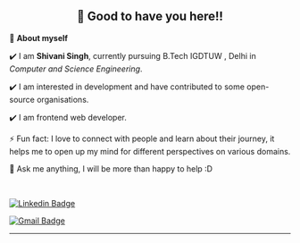 <!-- README FILE CODE -->



<!-- WAKING HAND WITH GOOD TO HAVE YOU TEXT-->
<h2 align=center>👋 Good to have you here!!</h2>


<!--ABOUT ME CODE-->
🌱 **About myself**<br>

✔️ I am **Shivani Singh**, currently pursuing B.Tech IGDTUW , Delhi in *Computer and Science Engineering*. <br>

✔️ I am interested in development and have contributed to some open-source organisations. <br>

✔️ I am frontend web developer.<br>

⚡ Fun fact: I love to connect with people and learn about their journey, it helps me to open up my mind for different perspectives on various domains.   <br>

💬 Ask me anything, I will be more than happy to help :D <br>



<br>



<!-- SOCAIL MEDIA HANDLES -->
[![Linkedin Badge](https://img.shields.io/badge/-ShivaniSingh-blue?style=flat-square&logo=Linkedin&logoColor=white&link=https://www.linkedin.com/in/shivani-singh-503876205/)](https://www.linkedin.com/in/shivani-singh-503876205/)

[![Gmail Badge](https://img.shields.io/badge/-shivanisg2003@gmail.com-c14438?style=flat-square&logo=Gmail&logoColor=white&link=mailto:shivanisg2003@gmail.com)](mailto:shivanisg2003@gmail.com)

---

